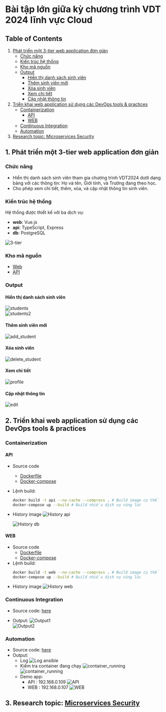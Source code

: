 # Bài tập lớn giữa kỳ chương trình VDT 2024 lĩnh vực Cloud

## Table of Contents
1. [Phát triển một 3-tier web application đơn giản](#1-phát-triển-một-3-tier-web-application-đơn-giản)
    - [Chức năng](#chức-năng)
    - [Kiến trúc hệ thống](#kiến-trúc-hệ-thống)
    - [Kho mã nguồn](#kho-mã-nguồn)
    - [Output](#output)
        - [Hiển thị danh sách sinh viên](#hiển-thị-danh-sách-sinh-viên)
        - [Thêm sinh viên mới](#thêm-sinh-viên-mới)
        - [Xóa sinh viên](#xóa-sinh-viên)
        - [Xem chi tiết](#xem-chi-tiết)
        - [Cập nhật thông tin](#cập-nhật-thông-tin)
2. [Triển khai web application sử dụng các DevOps tools & practices](#2-triển-khai-web-application-sử-dụng-các-devops-tools--practices)
    - [Containerization](#containerization)
        - [API](#api)
        - [WEB](#web)
    - [Continuous Integration](#continuous-integration)
    - [Automation](#automation)
3. [Research topic: Microservices Security](#3-research-topic-microservices-security)

## 1. Phát triển một 3-tier web application đơn giản

### Chức năng
- Hiển thị danh sách sinh viên tham gia chương trình VDT2024 dưới dạng bảng với các thông tin: Họ và tên, Giới tính, và Trường đang theo học.
- Cho phép xem chi tiết, thêm, xóa, và cập nhật thông tin sinh viên.

### Kiến trúc hệ thống
Hệ thống được thiết kế với ba dịch vụ:
- **web**: Vue.js
- **api**: TypeScript, Express
- **db**: PostgreSQL  

![3-tier](images/3_tier_web.svg)

### Kho mã nguồn
- [Web](https://github.com/descent1511/vdt2024-vuejs-frontend)
- [API](https://github.com/descent1511/vdt2024-api-nodejs)

### Output
#### Hiển thị danh sách sinh viên   
![students](images/Home.png)  
![students2](images/Home_dark.png)

#### Thêm sinh viên mới
![add_student](images/add%20user.png)

#### Xóa sinh viên
![delete_student](images/delete.png)

#### Xem chi tiết
![profile](images/profile.png)

#### Cập nhật thông tin
![edit](images/edit_profile.png)

## 2. Triển khai web application sử dụng các DevOps tools & practices

### Containerization

#### API
- Source code
    - [Dockerfile](https://github.com/descent1511/vdt2024-api-nodejs/blob/main/users/Dockerfile)
    - [Docker-compose](https://github.com/descent1511/vdt2024-api-nodejs/blob/main/docker-compose.yml)
- Lệnh build:  
    ```bash
    docker build -t api --no-cache --compress . # Build image cụ thể
    docker-compose up --build # Build nhiều dịch vụ cùng lúc 
    ```
- History image
    ![History api](images/history_api.jpeg)
                        
    ![History db](images/history_db.jpeg)

#### WEB
- Source code
    - [Dockerfile](https://github.com/descent1511/vdt2024-vuejs-frontend/blob/main/Dockerfile)
    - [Docker-compose](https://github.com/descent1511/vdt2024-vuejs-frontend/blob/main/docker-compose.yml)
- Lệnh build:
    ```bash
    docker build -t web --no-cache --compress . # Build image cụ thể
    docker-compose up --build # Build nhiều dịch vụ cùng lúc 
    ```
- History image
    ![History web](images/history_web.jpeg)

### Continuous Integration
- Source code: [here](https://github.com/descent1511/vdt2024-api-nodejs/blob/develop/.github/workflows/ci.yml)

- Output: 
![Output1](images/log_ci1.png)  
![Output2](images/log_ci2.png)

### Automation
- Source code: [here](https://github.com/descent1511/vdt2024-ansible/tree/develop)
- Output: 
    - Log 
    ![Log ansible](images/log_ansible.png)  
    - Kiểm tra container đang chạy
    ![container_running](images/container1.png)
    ![container_running](images/container2.png)
    - Demo app:  
        - API : 192.168.0.109
            ![API](images/api_local.png)
        - WEB : 192.168.0.107
            ![WEB](images/web_remote.png)

## 3. Research topic: [Microservices Security](https://github.com/descent1511/Viettel-Digital-Talent-2024/tree/midterm/Le-Hoang-Truong/Midterm/research)
